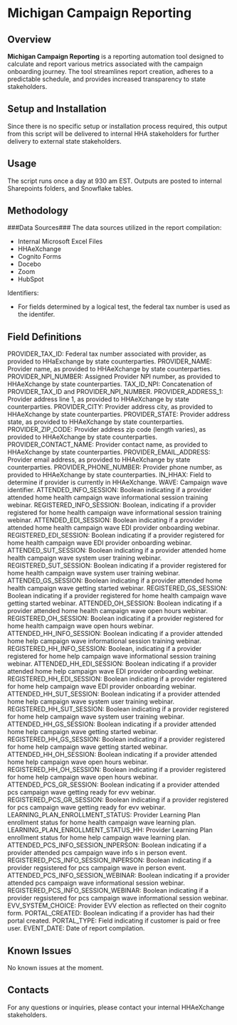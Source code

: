 # Michigan Campaign Reporting

## Overview

**Michigan Campaign Reporting** is a reporting automation tool designed to calculate and report various metrics associated with the campaign onboarding journey. The tool streamlines report creation, adheres to a predictable schedule, and provides increased transparency to state stakeholders.

## Setup and Installation

Since there is no specific setup or installation process required, this output from this script will be delivered to internal HHA stakeholders for further delivery to external state stakeholders.

## Usage

The script runs once a day at 930 am EST. Outputs are posted to internal Sharepoints folders, and Snowflake tables.

## Methodology
###Data Sources###
The data sources utilized in the report compilation:
  - Internal Microsoft Excel Files
  - HHAeXchange
  - Cognito Forms
  - Docebo
  - Zoom
  - HubSpot

Identifiers: 
  - For fields determined by a logical test, the federal tax number is used as the identifer. 



## Field Definitions
PROVIDER_TAX_ID: Federal tax number associated with provider, as provided to HHaExchange by state counterparties.
PROVIDER_NAME: Provider name, as provided to HHAeXchange by state counterparties.
PROVIDER_NPI_NUMBER: Assigned Provider NPI number, as provided to HHAeXchange by state counterparties.
TAX_ID_NPI: Concatenation of PROVIDER_TAX_ID and PROVIDER_NPI_NUMBER.
PROVIDER_ADDRESS_1: Provider address line 1, as provided to HHAeXchange by state counterparties.
PROVIDER_CITY: Provider address city, as provided to HHAeXchange by state counterparties.
PROVIDER_STATE: Provider address state, as provided to HHAeXchange by state counterparties.
PROVIDER_ZIP_CODE: Provider address zip code (length varies), as provided to HHAeXchange by state counterparties.
PROVIDER_CONTACT_NAME: Provider contact name, as provided to HHAeXchange by state counterparties.
PROVIDER_EMAIL_ADDRESS: Provider email address, as provided to HHAeXchange by state counterparties.
PROVIDER_PHONE_NUMBER: Provider phone number, as provided to HHAeXchange by state counterparties.
IN_HHAX: Field to determine if provider is currently in HHAeXchange.
WAVE: Campaign wave identifier.
ATTENDED_INFO_SESSION: Boolean indicating if a provider attended home health campaign wave informational session training webinar.
REGISTERED_INFO_SESSION: Boolean, indicating if a provider registered for home health campaign wave informational session training webinar.
ATTENDED_EDI_SESSION: Boolean indicating if a provider attended home health campaign wave EDI provider onboarding webinar.
REGISTERED_EDI_SESSION: Boolean indicating if a provider registered for home health campaign wave EDI provider onboarding webinar.
ATTENDED_SUT_SESSION: Boolean indicating if a provider attended home health campaign wave system user training webinar.
REGISTERED_SUT_SESSION: Boolean indicating if a provider registered for home health campaign wave system user training webinar.
ATTENDED_GS_SESSION: Boolean indicating if a provider attended home health campaign wave getting started webinar.
REGISTERED_GS_SESSION: Boolean indicating if a provider registered for home health campaign wave getting started webinar.
ATTENDED_OH_SESSION: Boolean indicating if a provider attended home health campaign wave open hours webinar.
REGISTERED_OH_SESSION: Boolean indicating if a provider registered for home health campaign wave open hours webinar.
ATTENDED_HH_INFO_SESSION: Boolean indicating if a provider attended home help campaign wave informational session training webinar.
REGISTERED_HH_INFO_SESSION: Boolean, indicating if a provider registered for home help campaign wave informational session training webinar.
ATTENDED_HH_EDI_SESSION: Boolean indicating if a provider attended home help campaign wave EDI provider onboarding webinar.
REGISTERED_HH_EDI_SESSION: Boolean indicating if a provider registered for home help campaign wave EDI provider onboarding webinar.
ATTENDED_HH_SUT_SESSION: Boolean indicating if a provider attended home help campaign wave system user training webinar.
REGISTERED_HH_SUT_SESSION: Boolean indicating if a provider registered for home help campaign wave system user training webinar.
ATTENDED_HH_GS_SESSION: Boolean indicating if a provider attended home help campaign wave getting started webinar.
REGISTERED_HH_GS_SESSION: Boolean indicating if a provider registered for home help campaign wave getting started webinar.
ATTENDED_HH_OH_SESSION: Boolean indicating if a provider attended home help campaign wave open hours webinar.
REGISTERED_HH_OH_SESSION: Boolean indicating if a provider registered for home help campaign wave open hours webinar.
ATTENDED_PCS_GR_SESSION: Boolean indicating if a provider attended pcs campaign wave getting ready for evv webinar.
REGISTERED_PCS_GR_SESSION: Boolean indicating if a provider registered for pcs campaign wave getting ready for evv webinar.
LEARNING_PLAN_ENROLLMENT_STATUS: Provider Learning Plan enrollment status for home health campaign wave learning plan.
LEARNING_PLAN_ENROLLMENT_STATUS_HH: Provider Learning Plan enrollment status for home help campaign wave learning plan.
ATTENDED_PCS_INFO_SESSION_INPERSON: Boolean indicating if a provider attended pcs campaign wave info s in person event.
REGISTERED_PCS_INFO_SESSION_INPERSON: Boolean indicating if a provider regsistered for pcs campaign wave in person event.
ATTENDED_PCS_INFO_SESSION_WEBINAR: Boolean indicating if a provider attended pcs campaign wave informational session webinar.
REGISTERED_PCS_INFO_SESSION_WEBINAR: Boolean indicating if a provider regsistered for pcs campaign wave informational session webinar.
EVV_SYSTEM_CHOICE: Provider EVV election as reflected on their cognito form.
PORTAL_CREATED: Boolean indicating if a provider has had their portal created.
PORTAL_TYPE: Field indicating if customer is paid or free user.
EVENT_DATE: Date of report compilation.

## Known Issues

No known issues at the moment.

## Contacts

For any questions or inquiries, please contact your internal HHAeXchange stakeholders.
